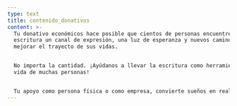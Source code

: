 ```yaml
---
type: text
title: contenido_donativos
content: >-
  Tu donativo económicos hace posible que cientos de personas encuentren en la
  escritura un canal de expresión, una luz de esperanza y nuevos caminos para
  mejorar el trayecto de sus vidas.


  No importa la cantidad. ¡Ayúdanos a llevar la escritura como herramienta a la
  vida de muchas personas!


  Tu apoyo como persona física o como empresa, convierte sueños en realidades.
---
```



